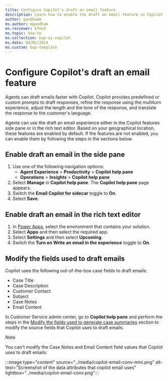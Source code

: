 ```yaml
---
title: Configure Copilot's draft an email feature
description: Learn how to enable the draft an email feature in Copilot to help agents draft emails faster.
author: gandhamm 
ms.author: mgandham 
ms.reviewer: kfend 
ms.topic: how-to 
ms.collection: bap-ai-copilot
ms.date: 04/01/2024
ms.custom: bap-template 
---
```


# Configure Copilot's draft an email feature

Agents can draft emails faster with Copilot. Copilot provides predefined or custom prompts to draft responses, refine the response using the multiturn experience, adjust the length and the tone of the response, and translate the response to the customer's language.

Agents can use the draft an email experience either in the Copilot features side pane or in the rich text editor. Based on your geographical location, these features are enabled by default. If the features are not enabled, you can enable them by following the steps in the sections below.

## Enable draft an email in the side pane

1. Use one of the following navigation options:
      - **Agent Experience** > **Productivity** > **Copilot help pane**
      - **Operations** > **Insights** > **Copilot help pane**
1. Select **Manage** in **Copilot help pane**. The **Copilot help pane** page appears. 
1. Switch the **Email Copilot for sidecar** toggle to **On**.
1. Select **Save**.

## Enable draft an email in the rich text editor

1. In [Power Apps](https://make.powerapps.com/), select the environment that contains your solution.
1. Select **Apps** and then select the required app.
1. Select **Settings** and then select **Upcoming**.
1. Switch the **Turn on Write an email in the experience** toggle to **On**.


## Modify the fields used to draft emails

Copilot uses the following out-of-the-box case fields to draft emails:

- Case Title
- Case Description
- Customer Contact
- Subject
- Case Notes
- Email Content

In Customer Service admin center, go to **Copilot help pane** and perform the steps in the [Modify the fields used to generate case summaries](copilot-map-custom-fields.md#modify-the-fields-used-to-generate-case-summaries) section to modify the source fields that Copilot uses to draft emails.

> [!NOTE]
> You can't modify the Case Notes and Email Content field values that Copilot uses to draft emails.

   :::image type="content" source="../media/copilot-email-conv-mini.png" alt-text="Screenshot of the data attributes that copilot email  uses" lightbox="../media/copilot-email-conv.png":::